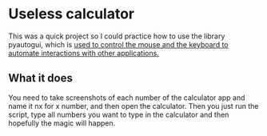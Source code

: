 # Useless calculator
This was a quick project so I could practice how to use the library pyautogui,
which is [used to control the mouse and the keyboard to automate 
interactions with other applications.](https://pyautogui.readthedocs.io/en/latest/) 

## What it does
You need to take screenshots of each number of the calculator app and name it
nx for x number, and then open the calculator. Then you just run the script, type
all numbers you want to type in the calculator and then hopefully the magic will happen.
